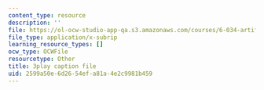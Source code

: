```yaml
---
content_type: resource
description: ''
file: https://ol-ocw-studio-app-qa.s3.amazonaws.com/courses/6-034-artificial-intelligence-fall-2010/2599a50e6d2654efa81a4e2c9981b459_ZZmzMJB-tow.srt
file_type: application/x-subrip
learning_resource_types: []
ocw_type: OCWFile
resourcetype: Other
title: 3play caption file
uid: 2599a50e-6d26-54ef-a81a-4e2c9981b459
---
```

